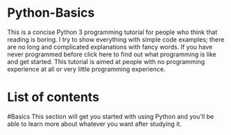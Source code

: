# Python-Basics
This is a concise Python 3 programming tutorial for people who think that reading is boring. I try to show everything with simple code examples; there are no long and complicated explanations with fancy words. If you have never programmed before click here to find out what programming is like and get started.
This tutorial is aimed at people with no programming experience at all or very little programming experience. 
# List of contents
#Basics
This section will get you started with using Python and you'll be able to learn more about whatever you want after studying it.
